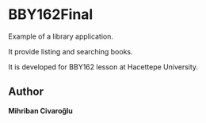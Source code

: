 # BBY162Final

Example of a library application.

It provide listing and searching books. 

It is developed for BBY162 lesson at Hacettepe University.

## Author

**Mihriban Civaroğlu**

